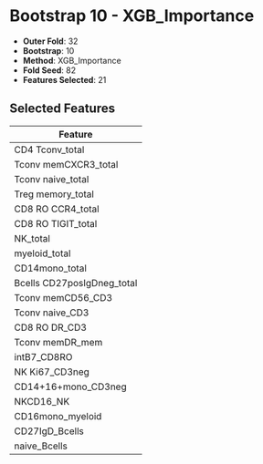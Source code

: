 # Bootstrap 10 - XGB_Importance

- **Outer Fold**: 32
- **Bootstrap**: 10
- **Method**: XGB_Importance
- **Fold Seed**: 82
- **Features Selected**: 21

## Selected Features

| Feature |
|---------|
| CD4 Tconv_total |
| Tconv memCXCR3_total |
| Tconv naive_total |
| Treg memory_total |
| CD8 RO CCR4_total |
| CD8 RO TIGIT_total |
| NK_total |
| myeloid_total |
| CD14mono_total |
| Bcells CD27posIgDneg_total |
| Tconv memCD56_CD3 |
| Tconv naive_CD3 |
| CD8 RO DR_CD3 |
| Tconv memDR_mem |
| intB7_CD8RO |
| NK Ki67_CD3neg |
| CD14+16+mono_CD3neg |
| NKCD16_NK |
| CD16mono_myeloid |
| CD27IgD_Bcells |
| naive_Bcells |
